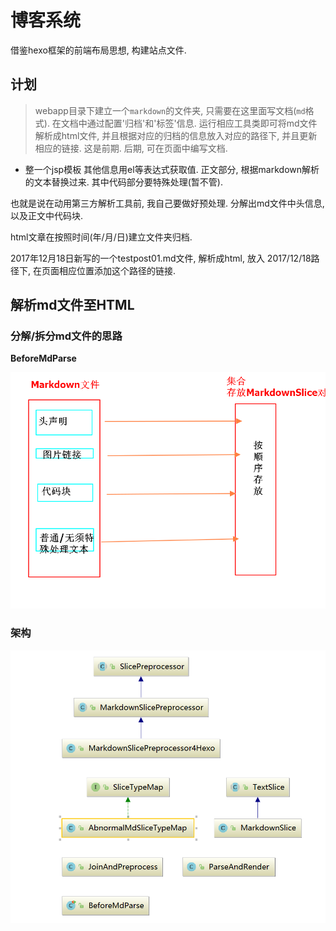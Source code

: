 博客系统
========

借鉴hexo框架的前端布局思想, 构建站点文件.

计划
----

>   webapp目录下建立一个`markdown`的文件夹, 只需要在这里面写文档(`md`格式).
>   在文档中通过配置'归档'和'标签'信息.
>   运行相应工具类即可将md文件解析成html文件,
>   并且根据对应的归档的信息放入对应的路径下, 并且更新相应的链接. 这是前期.
>   后期, 可在页面中编写文档.

-   整一个jsp模板 其他信息用el等表达式获取值. 正文部分,
    根据markdown解析的文本替换过来. 其中代码部分要特殊处理(暂不管).

也就是说在动用第三方解析工具前, 我自己要做好预处理. 分解出md文件中头信息,
以及正文中代码块.

html文章在按照时间(年/月/日)建立文件夹归档.

2017年12月18日新写的一个testpost01.md文件, 解析成html, 放入 2017/12/18路径下,
在页面相应位置添加这个路径的链接.

解析md文件至HTML
----------------

### 分解/拆分md文件的思路

**BeforeMdParse**

![](media/097791b6b6d06b00ba96cd00b62f722f.png)

### 架构

![](media/3a955a761672109aae4400560b7187e7.png)
